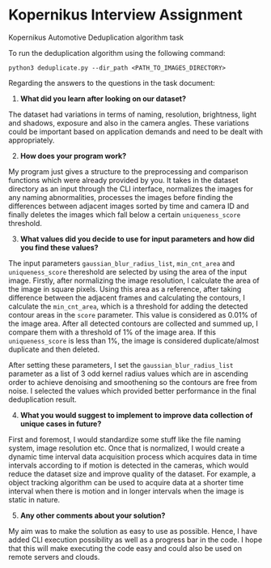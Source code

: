# Kopernikus Interview Assignment

Kopernikus Automotive Deduplication algorithm task

To run the deduplication algorithm using the following command:

`python3 deduplicate.py --dir_path <PATH_TO_IMAGES_DIRECTORY>`

Regarding the answers to the questions in the task document:

1) **What did you learn after looking on our dataset?**

The dataset had variations in terms of naming, resolution, brightness, light and shadows, exposure and also in the 
camera angles. These variations could be important based on application demands and need to be dealt with appropriately.

2) **How does your program work?**

My program just gives a structure to the preprocessing and comparison functions which were already provided by you. It 
takes in the dataset directory as an input through the CLI interface, normalizes the images for any naming abnormalities, 
processes the images before finding the differences between adjacent images sorted by time and camera ID and finally 
deletes the images which fall below a certain `uniqueness_score` threshold.

3) **What values did you decide to use for input parameters and how did you find these values?**

The input parameters `gaussian_blur_radius_list`, `min_cnt_area` and `uniqueness_score` thereshold are selected by using
the area of the input image. Firstly, after normalizing the image resolution, I calculate the area of the image in square 
pixels. Using this area as a reference, after taking difference between the adjacent frames and calculating the contours,
I calculate the `min_cnt_area`, which is a threshold for adding the detected contour areas in the `score` parameter. This 
value is considered as 0.01% of the image area. After all detected contours are collected and summed up, I compare
them with a threshold of 1% of the image area. If this `uniqueness_score` is less than 1%, the image is considered 
duplicate/almost duplicate and then deleted.

After setting these parameters, I set the `gaussian_blur_radius_list` parameter as a list of 3 odd kernel radius values
which are in ascending order to achieve denoising and smoothening so the contours are free from noise. I selected the
values which provided better performance in the final deduplication result.

4) **What you would suggest to implement to improve data collection of unique cases in future?**

First and foremost, I would standardize some stuff like the file naming system, image resolution etc. Once that is normalized,
I would create a dynamic time interval data acquisition process which acquires data in time intervals according to if 
motion is detected in the cameras, which would reduce the dataset size and improve quality of the dataset. For example, 
a object tracking algorithm can be used to acquire data at a shorter time interval when there is motion and in longer intervals
when the image is static in nature.

5) **Any other comments about your solution?**

My aim was to make the solution as easy to use as possible. Hence, I have added CLI execution possibility as well as a progress
bar in the code. I hope that this will make executing the code easy and could also be used on remote servers and clouds.
